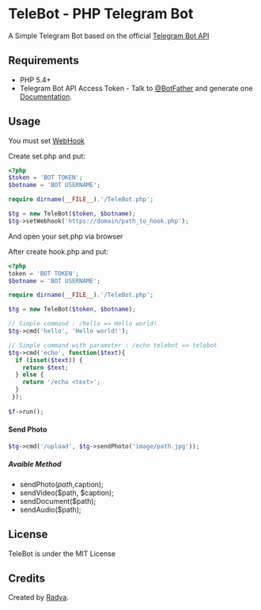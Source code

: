 # TeleBot - PHP Telegram Bot

A Simple Telegram Bot based on the official [Telegram Bot API](https://core.telegram.org/bots/api)

## Requirements
* PHP 5.4+
* Telegram Bot API Access Token - Talk to [@BotFather](http://telegram.me/BotFather) and generate one [Documentation](https://core.telegram.org/bots#botfather).

## Usage
You must set [WebHook](https://core.telegram.org/bots/api#setwebhook)

Create set.php and put:
```php
<?php
$token = 'BOT TOKEN';
$botname = 'BOT USERNAME';

require dirname(__FILE__).'/TeleBot.php';

$tg = new TeleBot($token, $botname);
$tg->setWebhook('https://domain/path_to_hook.php');
```
And open your set.php via browser

After create hook.php and put:
```php
<?php
token = 'BOT TOKEN';
$botname = 'BOT USERNAME';

require dirname(__FILE__).'/TeleBot.php';

$tg = new TeleBot($token, $botname);

// Simple command : /hello => Hello world!
$tg->cmd('hello', 'Hello world!');

// Simple command with parameter : /echo telebot => telebot
$tg->cmd('echo', function($text){
  if (isset($text)) {
    return $text;
  } else {
    return '/echo <text>';
  }
 });
 
$f->run();
```

#### Send Photo
```php
$tg->cmd('/upload', $tg->sendPhoto('image/path.jpg'));
```

##### Avaible Method
* sendPhoto($path,$caption);
* sendVideo($path, $caption);
* sendDocument($path);
* sendAudio($path);

## License
TeleBot is under the MIT License

## Credits

Created by [Radya][1].

[0]: https://github.com/radya/telebot
[1]: mailto:radya.38@gmail.com